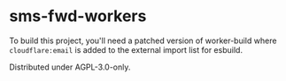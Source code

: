 # sms-fwd-workers

To build this project, you'll need a patched version of worker-build where `cloudflare:email` is added to the external import list for esbuild.

Distributed under AGPL-3.0-only.
